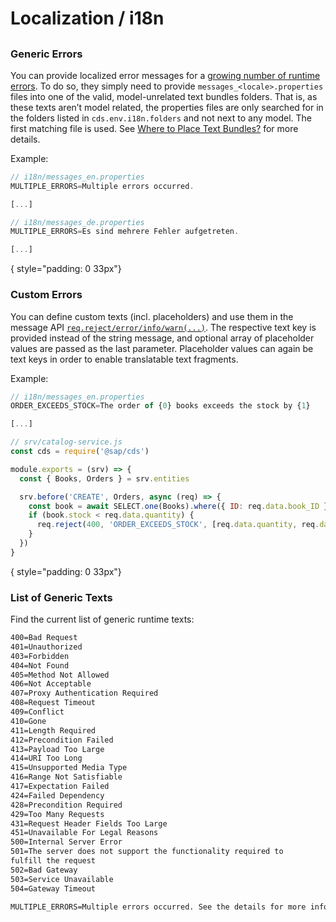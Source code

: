 # Localization / i18n

##

### Generic Errors

You can provide localized error messages for a [growing number of runtime errors](#list-of-generic-texts). To do so, they simply need to provide `messages_<locale>.properties` files into one of the valid, model-unrelated text bundles folders. That is, as these texts aren’t model related, the properties files are only searched for in the folders listed in `cds.env.i18n.folders` and not next to any model. The first matching file is used. See [Where to Place Text Bundles?](../guides/i18n#where-to-place-text-bundles) for more details.

Example:

```js
// i18n/messages_en.properties
MULTIPLE_ERRORS=Multiple errors occurred.

[...]

// i18n/messages_de.properties
MULTIPLE_ERRORS=Es sind mehrere Fehler aufgetreten.

[...]
```

{ style="padding: 0 33px"}


### Custom Errors

You can define custom texts (incl. placeholders) and use them in the message API [`req.reject/error/info/warn(...)`](./events#cds-request). The respective text key is provided instead of the string message, and optional array of placeholder values are passed as the last parameter. Placeholder values can again be text keys in order to enable translatable text fragments.

Example:

```js
// i18n/messages_en.properties
ORDER_EXCEEDS_STOCK=The order of {0} books exceeds the stock by {1}

[...]

// srv/catalog-service.js
const cds = require('@sap/cds')

module.exports = (srv) => {
  const { Books, Orders } = srv.entities

  srv.before('CREATE', Orders, async (req) => {
    const book = await SELECT.one(Books).where({ ID: req.data.book_ID })
    if (book.stock < req.data.quantity) {
      req.reject(400, 'ORDER_EXCEEDS_STOCK', [req.data.quantity, req.data.quantity - book.stock])
    }
  })
}
```

{ style="padding: 0 33px"}


### List of Generic Texts

Find the current list of generic runtime texts:

```txt
400=Bad Request
401=Unauthorized
403=Forbidden
404=Not Found
405=Method Not Allowed
406=Not Acceptable
407=Proxy Authentication Required
408=Request Timeout
409=Conflict
410=Gone
411=Length Required
412=Precondition Failed
413=Payload Too Large
414=URI Too Long
415=Unsupported Media Type
416=Range Not Satisfiable
417=Expectation Failed
424=Failed Dependency
428=Precondition Required
429=Too Many Requests
431=Request Header Fields Too Large
451=Unavailable For Legal Reasons
500=Internal Server Error
501=The server does not support the functionality required to
fulfill the request
502=Bad Gateway
503=Service Unavailable
504=Gateway Timeout

MULTIPLE_ERRORS=Multiple errors occurred. See the details for more information.
```

